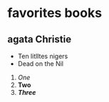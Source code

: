# favorites books
## agata Christie
- Ten litlltes nigers
- Dead on the Nil
1. _One_
2. **Two**
3. **_Three_**
